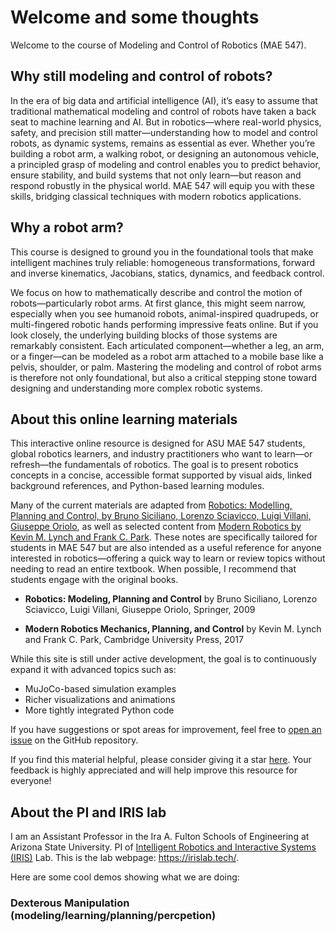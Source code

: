 # Welcome and some thoughts
Welcome to the course of Modeling and Control of Robotics (MAE 547).

## Why still modeling and control of robots?

In the era of big data and artificial intelligence (AI), it’s easy to assume that traditional mathematical modeling and control of robots have taken a back seat to machine learning and AI. But in robotics—where real-world physics, safety, and precision still matter—understanding how to model and control robots, as  dynamic systems, remains as essential as ever.  Whether you’re building a robot arm, a walking robot, or designing an autonomous vehicle, a principled grasp of modeling and control enables you to predict behavior, ensure stability, and build systems that not only learn—but reason and respond robustly in the physical world. MAE 547 will equip you with these skills, bridging classical techniques with modern robotics applications.

## Why a robot arm?
This course is designed to ground you in the foundational tools that make intelligent machines truly reliable: homogeneous transformations, forward and inverse kinematics, Jacobians, statics, dynamics, and feedback control.

We focus on how to mathematically describe and control the motion of robots—particularly robot arms. At first glance, this might seem narrow, especially when you see humanoid robots, animal-inspired quadrupeds, or multi-fingered robotic hands performing impressive feats online. But if you look closely, the underlying building blocks of those systems are remarkably consistent. Each articulated component—whether a leg, an arm, or a finger—can be modeled as a robot arm attached to a mobile base like a pelvis, shoulder, or palm. Mastering the modeling and control of robot arms is therefore not only foundational, but also a critical stepping stone toward designing and understanding more complex robotic systems.




## About this online learning materials

This interactive online resource is designed for ASU MAE 547 students, global robotics learners, and industry practitioners who want to learn—or refresh—the fundamentals of robotics. The goal is to present robotics concepts in a concise, accessible format supported by visual aids, linked background references, and Python-based learning modules.

Many of the current materials are adapted from  [Robotics: Modelling, Planning and Control, by Bruno Siciliano, Lorenzo Sciavicco, Luigi Villani, Giuseppe Oriolo]((https://people.disim.univaq.it/~costanzo.manes/EDU_stuff/Robotics_Modelling,%20Planning%20and%20Control_Sciavicco_extract.pdf)), as well as selected content from [Modern Robotics by Kevin M. Lynch and Frank C. Park]((https://hades.mech.northwestern.edu/images/7/7f/MR.pdf)). These notes are specifically tailored for students in MAE 547 but are also intended as a useful reference for anyone interested in robotics—offering a quick way to learn or review topics without needing to read an entire textbook. When possible, I recommend that students engage with the original books.

- **Robotics: Modeling, Planning and Control**  by Bruno Siciliano, Lorenzo Sciavicco, Luigi Villani,
Giuseppe Oriolo, Springer, 2009

- **Modern Robotics Mechanics, Planning, and Control** by Kevin M. Lynch and Frank C. Park, Cambridge University Press, 2017

While this site is still under active development, the goal is to continuously expand it with advanced topics such as:
* MuJoCo-based simulation examples
* Richer visualizations and animations
* More tightly integrated Python code

If you have suggestions or spot areas for improvement, feel free to [open an issue](https://github.com/asu-iris/course_robotics/issues) on the GitHub repository.

If you find this material helpful, please consider giving it a star [here](https://github.com/asu-iris/course_robotics). Your feedback is highly appreciated and will help improve this resource for everyone!




## About the PI and IRIS lab

I am an Assistant Professor in the Ira A. Fulton Schools of Engineering at Arizona State University. PI of [Intelligent Robotics and Interactive Systems (IRIS)](https://asu-iris.github.io/) Lab.
This is the lab webpage: https://irislab.tech/.


Here are some cool demos showing what we are doing: 

### Dexterous Manipulation (modeling/learning/planning/percpetion)

<!-- <div style="margin-bottom: 1.5em;">
  <div style="font-weight: bold; margin-bottom: 0.2em;">Real-time planning and control for dexterous manipulation (everything is autonomous)</div>
  <video width="640" height="360" controls>
    <source src="/misc/iris_demo/cf_demo.mp4" type="video/mp4">
    Your browser does not support the video tag.
  </video>
</div>


<div style="margin-bottom: 1.5em;">
  <div style="font-weight: bold; margin-bottom: 0.2em;">Multi-fingered robotic hand (Allegro hand) learns in-hand rotation of objects from scratch </div>
  <video width="640" height="360" controls>
    <source src="/misc/iris_demo/contactSDF-media-learn.mp4" type="video/mp4">
    Your browser does not support the video tag.
  </video>
</div>


<div style="margin-bottom: 1.5em;">
  <div style="font-weight: bold; margin-bottom: 0.2em;"> TwinTrack: Reality to Simulation, Simulation to Reality </div>
  <video width="640" height="360" controls>
    <source src="/misc/iris_demo/twintrack.mp4" type="video/mp4">
    Your browser does not support the video tag.
  </video>
</div>


### Robot learning from humans (feedback and demonstrations)

<div style="margin-bottom: 1.5em;">
  <div style="font-weight: bold; margin-bottom: 0.2em;"> Robot learning skills from YouTube </div>
  <video width="640" height="360" controls>
    <source src="/misc/iris_demo/lfd-llm.mp4" type="video/mp4">
    Your browser does not support the video tag.
  </video>
</div>

<div style="margin-bottom: 1.5em;">
  <div style="font-weight: bold; margin-bottom: 0.2em;"> Robot learning from human physical correction </div>
  <video width="640" height="360" controls>
    <source src="/misc/iris_demo/safe_mpc_align4.mp4" type="video/mp4">
    Your browser does not support the video tag.
  </video>
</div>

 -->

